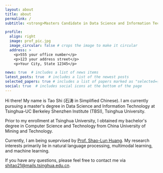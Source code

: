 ```yaml
---
layout: about
title: about
permalink: /
subtitle: <strong>Masters Candidate in Data Science and Information Technology, Tsinghua University<strong>

profile:
  align: right
  image: prof_pic.jpg
  image_circular: false # crops the image to make it circular
  address: >
    <p>555 your office number</p>
    <p>123 your address street</p>
    <p>Your City, State 12345</p>

news: true  # includes a list of news items
latest_posts: true  # includes a list of the newest posts
selected_papers: true # includes a list of papers marked as "selected={true}"
social: true  # includes social icons at the bottom of the page
---
```


Hi there! My name is Tao Shi (石涛 in Simplified Chinese). I am currently pursuing a master's degree in Data Science and Information Technology at Tsinghua-UC Berkeley Shenzhen Institute (TBSI), Tsinghua University.

Prior to my enrollment at Tsinghua University, I obtained my bachelor's degree in Computer Science and Technology from China University of Mining and Technology.

Currently, I am being sueprvised by [Prof. Shao-Lun Huang](https://sites.google.com/view/slhuang/home). My research interests primarily lie in natural language processing, multimodal learning, and machine learning.

If you have any questions, please feel free to contact me via [shitao21@mails.tsinghua.edu.cn](mailto:shitao21@mails.tsinghua.edu.cn).

<!-- Write your biography here. Tell the world about yourself. Link to your favorite [subreddit](http://reddit.com). You can put a picture in, too. The code is already in, just name your picture `prof_pic.jpg` and put it in the `img/` folder.

Put your address / P.O. box / other info right below your picture. You can also disable any of these elements by editing `profile` property of the YAML header of your `_pages/about.md`. Edit `_bibliography/papers.bib` and Jekyll will render your [publications page](/al-folio/publications/) automatically.

Link to your social media connections, too. This theme is set up to use [Font Awesome icons](http://fortawesome.github.io/Font-Awesome/) and [Academicons](https://jpswalsh.github.io/academicons/), like the ones below. Add your Facebook, Twitter, LinkedIn, Google Scholar, or just disable all of them. -->
